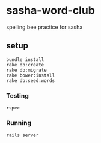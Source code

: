 sasha-word-club
===================
spelling bee practice for sasha

## setup

```
bundle install
rake db:create
rake db:migrate
rake bower:install
rake db:seed:words
```

### Testing

```
rspec
```


### Running

```
rails server
```
